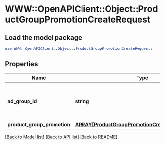 # WWW::OpenAPIClient::Object::ProductGroupPromotionCreateRequest

## Load the model package
```perl
use WWW::OpenAPIClient::Object::ProductGroupPromotionCreateRequest;
```

## Properties
Name | Type | Description | Notes
------------ | ------------- | ------------- | -------------
**ad_group_id** | **string** | ID of the Ad Group the Product Group Promotion belongs to. | 
**product_group_promotion** | [**ARRAY[ProductGroupPromotionCreateRequestElement]**](ProductGroupPromotionCreateRequestElement.md) |  | 

[[Back to Model list]](../README.md#documentation-for-models) [[Back to API list]](../README.md#documentation-for-api-endpoints) [[Back to README]](../README.md)


